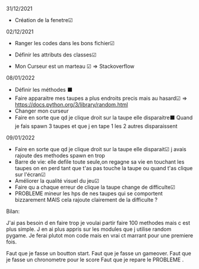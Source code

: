 31/12/2021
- Création de la fenetre☑	

02/12/2021
- Ranger les codes dans les bons fichier☑	
- Définir les attributs des classes☑	

- Mon Curseur est un marteau ☑ => Stackoverflow

08/01/2022
- Définir les méthodes ⬛
- Faire apparaitre mes taupes a plus endroits precis mais au hasard☑ => https://docs.python.org/3/library/random.html
- Changer mon curseur  
- Faire en sorte que qd je clique droit sur la taupe elle disparaitre⬛ Quand je fais spawn 3 taupes et que j en tape 1 les 2 autres disparaissent

09/01/2022
- Faire en sorte que qd je clique droit sur la taupe elle disparait☑ j avais rajoute des methodes spawn en trop
- Barre de vie: elle defile toute seule,on regagne sa vie en touchant les taupes on en perd tant que t'as pas touche la taupe ou quand t'as clique sur l'écran☑
- Améliorer la qualité visuel du jeu☑
- Faire qu a chaque erreur de clique la taupe change de difficulte☑ 
- PROBLEME mineur les hps de nes taupes qui se comportent bizzarement MAIS cela rajoute clairement de la difficulte ?

Bilan:
 
J'ai pas besoin d en faire trop je voulai partir faire 100 methodes mais c est plus simple.
J en ai plus appris sur les modules que j utilise random pygame.
Je ferai plutot mon code mais en vrai ct marrant pour une premiere fois.

Faut que je fasse un boutton start.
Faut que je fasse un gameover.
Faut que je fasse un chronometre pour le score
Faut que je repare le PROBLEME .
